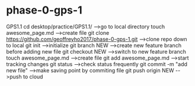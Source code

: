 # phase-0-gps-1
GPS1.1
cd desktop/practice/GPS1.1/ -->go to local directory
touch awesome_page.md       -->create file
git clone https://github.com/geoffreyho2017/phase-0-gps-1.git   -->clone repo down to local
git init  -->initialize
git branch NEW  -->create new feature branch before adding new file
git checkout NEW -->switch to new feature branch
touch awesome_page.md  -->create file
git add awesome_page.md -->start tracking changes
git status              -->check status frequently
git commit -m "add new file" -->make saving point by commiting file
git push origin NEW -->push to cloud
